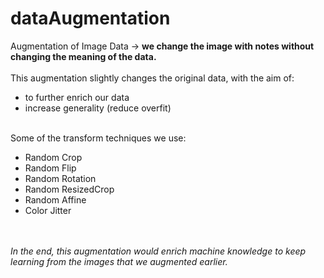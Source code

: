# dataAugmentation

Augmentation of Image Data -> **we change the image with notes without changing the meaning of the data.**
<br>
<br>
This augmentation slightly changes the original data, with the aim of:

- to further enrich our data
- increase generality (reduce overfit)

<br>
Some of the transform techniques we use:

- Random Crop
- Random Flip
- Random Rotation
- Random ResizedCrop
- Random Affine
- Color Jitter

<br><br>
*In the end, this augmentation would enrich machine knowledge to keep learning from the images that we augmented earlier.*
